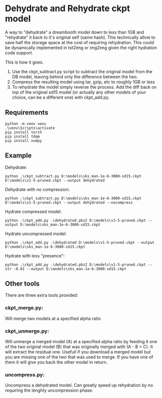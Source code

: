 # Dehydrate and Rehydrate ckpt model

A way to "dehydrate" a dreambooth model down to less than 1GB and "rehydrate" it back to it's original self (same hash). This technically allow to save half the storage space at the cost of requiring rehydration. This could be dynamically implemented in txt2img or img2img given the right hydration code support.

This is how it goes.

1. Use the ckpt_subtract.py script to subtract the original model from the DB model, leaving behind only the difference between the two.
2. Compress the resulting model using tar, gzip, etc to roughly 1GB or less
3. To rehydrate the model simply reverse the process. Add the diff back on top of the original sd15 model (or actually any other models of your choice, can be a different one) with ckpt_add.py.

## Requirements

```
python -m venv venv
.\venv\Scripts\activate
pip install torch
pip install tdqm
pip install numpy
```

## Example

Dehydrate:

`python .\ckpt_subtract.py D:\models\sks_man-1e-6-3000-sd15.ckpt D:\models\v1-5-pruned.ckpt --output dehydrated`

Dehydrate with no compression:

`python .\ckpt_subtract.py D:\models\sks_man-1e-6-3000-sd15.ckpt D:\models\v1-5-pruned.ckpt --output dehydrated --nocompress`

Hydrate compressed model:

`python .\ckpt_add.py .\dehydrated.pbz2 D:\models\v1-5-pruned.ckpt --output D:\models\sks_man-1e-6-3000-sd15.ckpt`

Hydrate uncompressed model:

`python .\ckpt_add.py .\dehydrated D:\models\v1-5-pruned.ckpt --output D:\models\sks_man-1e-6-3000-sd15.ckpt`

Hydrate with less "presence":

`python .\ckpt_add.py .\dehydrated.pbz2 D:\models\v1-5-pruned.ckpt --str -0.01 --output D:\models\sks_man-1e-6-3000-sd15.ckpt`

## Other tools

There are three extra tools provided:

### ckpt_merge.py:

Will merge two models at a specified alpha ratio

### ckpt_unmerge.py:

Will unmerge a merged model (A) at a specified alpha ratio by feeding it one of the two original model (B) that was originally merged with (A - B = C). It will extract the residual one. Usefull if you download a merged model but you are missing one of the two that was used to merge. If you have one of them it will give you back the other model in return.

### uncompress.py:

Uncompress a dehydrated model. Can greatly speed up rehydration by no requiring the lenghty uncompression phase.
